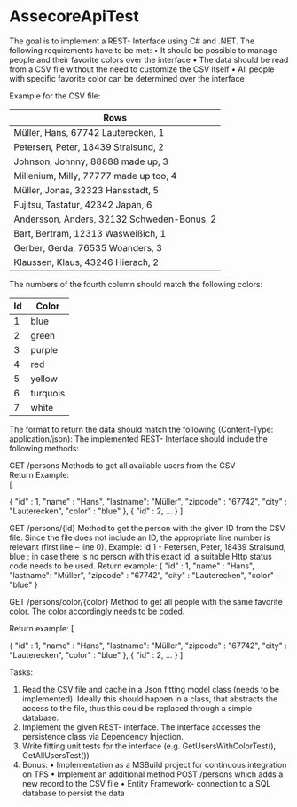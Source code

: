 # AssecoreApiTest

The goal is to implement a REST- Interface using C# and .NET. The following requirements have to be met: 
•	It should be possible to manage people and their favorite colors over the interface 
•	The data should be read from a CSV file without the need to customize the CSV itself 
•	All people with specific favorite color can be determined over the interface 
  
Example for the CSV file: 

|Rows|
|---|
|Müller, Hans, 67742 Lauterecken, 1 |
|Petersen, Peter, 18439 Stralsund, 2 |
|Johnson, Johnny, 88888 made up, 3 |
|Millenium, Milly, 77777 made up too, 4|
|Müller, Jonas, 32323 Hansstadt, 5|
|Fujitsu, Tastatur, 42342 Japan, 6|
|Andersson, Anders, 32132 Schweden-Bonus, 2 |
|Bart, Bertram, 12313 Wasweißich, 1|
|Gerber, Gerda, 76535 Woanders, 3|
|Klaussen, Klaus, 43246 Hierach, 2 |
  
  
The numbers of the fourth column should match the following colors: 

|Id|Color|
|---|---|
|1|blue| 
|2|green|
|3|purple|
|4|red|
|5|yellow|
|6|turquois|
|7|white|

 
The format to return the data should match the following (Content-Type: application/json): 
The implemented REST- Interface should include the following methods: 
 
GET /persons 
Methods to get all available users from the CSV  
Return Example:  
[

{ 
"id" : 1, 
"name" : "Hans", 
"lastname": "Müller", 
"zipcode" : "67742", 
"city" : "Lauterecken", 
"color" : "blue" 
}, 
{ 
"id" : 2, 
... 
} 
] 
 
GET /persons/{id} 
Method to get the person with the given ID from the CSV file. 
Since the file does not include an ID, the appropriate line number is relevant (first line – line 0). 
Example: id 1 - Petersen, Peter, 18439 Stralsund, blue ; in case there is no person with this exact id, a suitable Http status code needs to be used. 
Return example: 
{ 
"id" : 1, 
"name" : "Hans", 
"lastname": "Müller", 
"zipcode" : "67742", 
"city" : "Lauterecken", 
"color" : "blue" 
} 
  
GET /persons/color/{color} 
Method to get all people with the same favorite color. The color accordingly needs to be coded. 
 
Return example: 
[

{ 
"id" : 1, 
"name" : "Hans", 
"lastname": "Müller", 
"zipcode" : "67742", 
"city" : "Lauterecken", 
"color" : "blue" 
}, 
{ 
"id" : 2, 
... 
} 
] 
  
Tasks: 
1. Read the CSV file and cache in a Json fitting model class (needs to be implemented). Ideally this should happen in a class, that abstracts the access to the file, thus this could be replaced through a simple database. 
2. Implement the given REST- interface. The interface accesses the persistence class via Dependency Injection.  
3. Write fitting unit tests for the interface (e.g. GetUsersWithColorTest(), GetAllUsersTest()) 
4. Bonus: • Implementation as a MSBuild project for continuous integration on TFS • Implement an additional method POST /persons which adds a new record to the CSV file • Entity Framework- connection to a SQL database to persist the data 
 
